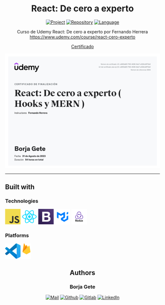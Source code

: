 <h1 align="center">React: De cero a experto</h1>

<div align="center">

[![Project](https://img.shields.io/badge/Project-Course-yellow.svg)][repo-link]
[![Repository](https://img.shields.io/badge/github-black?logo=github)][repo-link]
[![Language](https://img.shields.io/badge/React-61DBFB?logo=react&logoColor=000)][react-link]

Curso de Udemy React: De cero a experto por Fernando Herrera <https://www.udemy.com/course/react-cero-experto>

[Certificado](https://www.udemy.com/certificate/UC-cd660a85-7190-4836-9de7-e029cb9f73e6/)

![Diploma](https://raw.githubusercontent.com/BorjaG90/media/master/certificates/React0ExpertUdemy.png)

</div>

---

## Built with

### Technologies

[<img allowed_elements src="https://raw.githubusercontent.com/github/explore/bbd48b997e8d0bef63f676eca4da5e1f76487b56/topics/javascript/javascript.png" width=50 alt="Javascript">][javascript-link]
[<img src="https://raw.githubusercontent.com/BorjaG90/media/master/img/logos/reactJs.png" width=50 alt="react">][react-link]
[<img src="https://raw.githubusercontent.com/BorjaG90/media/master/img/logos/bootstrap.png" width=50 alt="bootstrap">][bootstrap-link]
[<img src="https://raw.githubusercontent.com/BorjaG90/media/master/img/logos/mui.png" width=50 alt="materialUI">][mui-link]
[<img src="https://raw.githubusercontent.com/BorjaG90/media/master/img/logos/redux.png" width=50 alt="redux">][redux-link]

### Platforms

[<img src="https://raw.githubusercontent.com/github/explore/bbd48b997e8d0bef63f676eca4da5e1f76487b56/topics/visual-studio-code/visual-studio-code.png" width=50 alt="VSCode">][vscode-link]
[<img src="https://raw.githubusercontent.com/BorjaG90/media/master/img/logos/firebase.png"  height=50 alt="firebase">][firebase-link]

<div align="center">

## Authors

### **Borja Gete**

[![Mail](https://img.shields.io/badge/borjag90dev@gmail.com-DDDDDD?style=for-the-badge&logo=gmail)][borjag90dev-gmail]
[![Github](https://img.shields.io/badge/BorjaG90-000000.svg?&style=for-the-badge&logo=github&logoColor=white)][borjag90dev-github]
[![Gitlab](https://img.shields.io/badge/BorjaG90-purple.svg?&style=for-the-badge&logo=gitlab)][borjag90dev-gitlab]
[![LinkedIn](https://img.shields.io/badge/borjag90-0077B5.svg?&style=for-the-badge&logo=linkedin&logoColor=white)][borjag90dev-linkedin]

</div>

[borjag90dev-gmail]: mailto:borjag90dev@gmail.com
[borjag90dev-github]: https://github.com/BorjaG90
[borjag90dev-gitlab]: https://gitlab.com/BorjaG90
[borjag90dev-linkedin]: https://www.linkedin.com/in/borjag90/
[repo-link]: https://github.com/bg90dev-sandbox/react-0-experto-fernando-herrera
[vscode-link]: https://code.visualstudio.com/
[javascript-link]: https://www.javascript.com/
[react-link]: https://es.reactjs.org/
[bootstrap-link]: https://getbootstrap.com/
[mui-link]: https://mui.com/
[redux-link]: https://es.redux.js.org/
[firebase-link]: https://firebase.google.com/docs/

